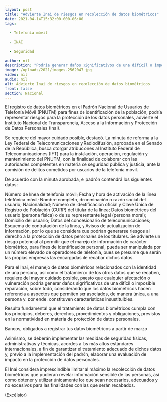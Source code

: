 ```yaml
---
layout: post
title: "Advierte Inai de riesgos en recolección de datos biométricos"
date: 2021-04-14T15:32:00.000-06:00
tags:
  
  - Telefonía móvil
  
  - INAI
  
  - Seguridad
  
author: nil
description: "Podría generar daños significativos de una difícil o imposible reparación, señaló en un comunicado; se debe limitar al máximo la recolección de datos biométricos, agregó"
image: /uploads/2021/images-2562047.jpg
video: nil
audio: nil
alt: Advierte Inai de riesgos en recolección de datos biométricos
front: false
section: Nacional
---
```


El registro de datos biométricos en el Padrón Nacional de Usuarios de Telefonía Móvil (PNUTM) para fines de identificación de la población, podría representar riesgos para la protección de los datos personales, advierte el Instituto Nacional de Transparencia, Acceso a la Información y Protección de Datos Personales (Inai).

Se requiere del mayor cuidado posible, destacó. La minuta de reforma a la Ley Federal de Telecomunicaciones y Radiodifusión, aprobada en el Senado de la República, busca otorgar atribuciones al Instituto Federal de Telecomunicaciones (IFT) para la instalación, operación, regulación y mantenimiento del PNUTM, con la finalidad de colaborar con las autoridades competentes en materia de seguridad pública y justicia, ante la comisión de delitos cometidos por usuarios de la telefonía móvil.

De acuerdo con la minuta aprobada, el padrón contendrá los siguientes datos:

Número de línea de telefonía móvil;
Fecha y hora de activación de la línea telefónica móvil;
Nombre completo, denominación o razón social del usuario;
Nacionalidad;
Número de identificación oficial y Clave Única de Registro de Población (CURP) del titular de la línea;
Datos biométricos del usuario (persona física) o de su representante legal (persona moral);
Domicilio del usuario;
Datos del concesionario de telecomunicaciones;
Esquema de contratación de la línea, y
Avisos de actualización de información, por lo que se considera que podrían generarse riesgos al derecho a la protección de datos personales de los titulares.
Se advierte un riesgo potencial al permitir que el manejo de información de carácter biométrico, para fines de identificación personal, pueda ser manipulada por un número elevado de operadores de telefonía, pues se presume que serán las propias empresas las encargadas de recabar dichos datos.

Para el Inai, el manejo de datos biométricos relacionados con la identidad de una persona, así como el tratamiento de los otros datos que se recaben, requiere del mayor cuidado posible, puesto que cualquier afectación o vulneración podría generar daños significativos de una difícil o imposible reparación, sobre todo, considerando que los datos biométricos hacen referencia a aspectos que permiten ser asociados, de manera única, a una persona y, por ende, constituyen características insustituibles.

Resulta fundamental que el tratamiento de datos biométricos cumpla con los principios, deberes, derechos, procedimientos y obligaciones, previstos en la normatividad en materia de protección de datos personales.

Bancos, obligados a registrar tus datos biométricos a partir de marzo

Asimismo, se deberán implementar las medidas de seguridad físicas, administrativas y técnicas, acordes a los más altos estándares internacionales, a fin de garantizar el tratamiento adecuado de dichos datos y, previo a la implementación del padrón, elaborar una evaluación de impacto en la protección de datos personales.

El Inai considera imprescindible limitar al máximo la recolección de datos biométricos que pudieran revelar información sensible de las personas, así como obtener y utilizar únicamente los que sean necesarios, adecuados y no excesivos para las finalidades con las que serán recabados.

(Excélsior)